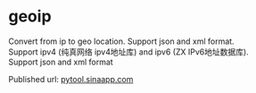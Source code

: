 ﻿geoip
=====

Convert from ip to geo location. Support json and xml format.
<br>Support ipv4 (纯真网络 ipv4地址库) and ipv6 (ZX IPv6地址数据库).
<br>Support json and xml format

Published url: <a href="http://pytool.sinaapp.com/">pytool.sinaapp.com</a>